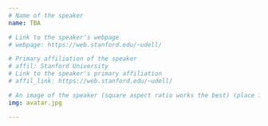 ```yaml
---
# Name of the speaker
name: TBA

# Link to the speaker's webpage
# webpage: https://web.stanford.edu/~udell/

# Primary affiliation of the speaker
# affil: Stanford University
# Link to the speaker's primary affiliation
# affil_link: https://web.stanford.edu/~udell/

# An image of the speaker (square aspect ratio works the best) (place in the `assets/img/speakers` directory)
img: avatar.jpg

---
```


<!-- Whatever you write below will show up as the speaker's bio -->
